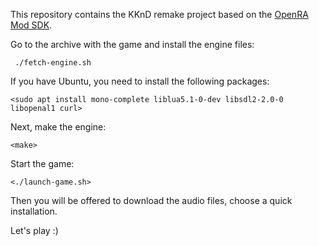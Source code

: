 This repository contains the KKnD remake project based on the [OpenRA Mod SDK](https://github.com/OpenRA/OpenRAModSDK).

Go to the archive with the game and install the engine files:

```
 ./fetch-engine.sh
```

If you have Ubuntu, you need to install the following packages:
```
<sudo apt install mono-complete liblua5.1-0-dev libsdl2-2.0-0 libopenal1 curl>
```

Next, make the engine:
```
<make>
```

Start the game:
```
<./launch-game.sh>
```
Then you will be offered to download the audio files, choose a quick installation.


Let's play :)
